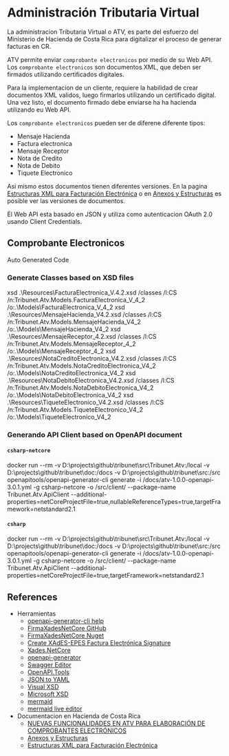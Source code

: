 # Administración Tributaria Virtual

La administracion Tributaria Virtual o ATV, es parte del esfuerzo del Ministerio de Hacienda de Costa Rica para digitalizar el proceso de generar facturas en CR. 

ATV permite enviar `comprobante electronicos` por medio de su Web API. Los `comprobante electronicos` son documentos XML, que deben ser firmados utilizando certificados digitales.

Para la implementacion de un cliente, requiere la habilidad de crear documentos XML validos, luego firmarlos utilizando un certificado digital. Una vez listo, el documento firmado debe enviarse ha ha hacienda utilizando eu Web API.

Los `comprobante electronicos` pueden ser de diferene diferente tipos:
- Mensaje Hacienda
- Factura electronica
- Mensaje Receptor
- Nota de Credito
- Nota de Debito
- Tiquete Electronico

Asi mismo estos documentos tienen diferentes versiones. En la pagina [Estructuras XML para Facturación Electrónica](https://tribunet.hacienda.go.cr/FormatosYEstructurasXML.jsp) o en [Anexos y Estructuras](https://www.hacienda.go.cr/ATV/ComprobanteElectronico/frmAnexosyEstructuras.aspx#) es posible ver las versiones de documentos.


El Web API esta basado en JSON  y utiliza como autenticacion OAuth 2.0 usando Client Credentials. 

## Comprobante Electronicos


Auto Generated Code
### Generate Classes based on XSD files
xsd .\Resources\FacturaElectronica_V.4.2.xsd  /classes /l:CS /n:Tribunet.Atv.Models.FacturaElectronica_V_4_2 /o:.\Models\FacturaElectronica_V_4_2
xsd .\Resources\MensajeHacienda_V4.2.xsd  /classes /l:CS /n:Tribunet.Atv.Models.MensajeHacienda_V4_2 /o:.\Models\MensajeHacienda_V4_2
xsd .\Resources\MensajeReceptor_4.2.xsd  /classes /l:CS /n:Tribunet.Atv.Models.MensajeReceptor_4_2 /o:.\Models\MensajeReceptor_4_2
xsd .\Resources\NotaCreditoElectronica_V4.2.xsd  /classes /l:CS /n:Tribunet.Atv.Models.NotaCreditoElectronica_V4_2 /o:.\Models\NotaCreditoElectronica_V4_2
xsd .\Resources\NotaDebitoElectronica_V4.2.xsd  /classes /l:CS /n:Tribunet.Atv.Models.NotaDebitoElectronica_V4_2 /o:.\Models\NotaDebitoElectronica_V4_2
xsd .\Resources\TiqueteElectronico_V4.2.xsd  /classes /l:CS /n:Tribunet.Atv.Models.TiqueteElectronico_V4_2 /o:.\Models\TiqueteElectronico_V4_2

### Generando API Client based on OpenAPI document

#### `csharp-netcore`
docker run --rm -v D:\projects\github\tribunet\src\Tribunet.Atv:/local -v D:\projects\github\tribunet\doc:/docs -v D:\projects\github\tribunet\src:/src openapitools/openapi-generator-cli generate -i /docs/atv-1.0.0-openapi-3.0.1.yml -g csharp-netcore -o /src/client/ --package-name Tribunet.Atv.ApiClient --additional-properties=netCoreProjectFile=true,nullableReferenceTypes=true,targetFramework=netstandard2.1
#### `csharp`
docker run --rm -v D:\projects\github\tribunet\src\Tribunet.Atv:/local -v D:\projects\github\tribunet\doc:/docs -v D:\projects\github\tribunet\src:/src openapitools/openapi-generator-cli generate -i /docs/atv-1.0.0-openapi-3.0.1.yml -g csharp-netcore -o /src/client/ --package-name Tribunet.Atv.ApiClient --additional-properties=netCoreProjectFile=true,targetFramework=netstandard2.1

## References

- Herramientas
  - [openapi-generator-cli help](https://openapi-generator.tech/docs/usage/)
  - [FirmaXadesNetCore GitHub](https://github.com/newverdun/FirmaXadesNetCore)
  - [FirmaXadesNetCore Nuget](https://www.nuget.org/packages/FirmaXadesNetCore/ )
  - [Create XAdES-EPES Factura Electrónica Signature](https://www.example-code.com/csharp/xades_epes_factura_electronica_cr.asp)
  - [Xades.NetCore](https://github.com/pgiacomo69/Xades.NetCore)
  - [openapi-generator](https://openapi-generator.tech/)
  - [Swagger Editor](https://editor.swagger.io)
  - [OpenAPI.Tools](https://openapi.tools/)
  - [JSON to YAML](https://onlineyamltools.com/convert-json-to-yaml)
  - [Visual XSD](http://visualxsd.com)
  - [Microsoft XSD](https://docs.microsoft.com/en-us/dotnet/standard/serialization/xml-schema-def-tool-gen)
  - [mermaid](https://mermaid-js.github.io)
  - [mermaid live editor](https://mermaid.live/edit#eyJjb2RlIjoiZ3JhcGggVERcbiAgICBBW0NocmlzdG1hc10gLS0-fEdldCBtb25leXwgQihHbyBzaG9wcGluZylcbiAgICBCIC0tPiBDe0xldCBtZSB0aGlua31cbiAgICBDIC0tPnxPbmV8IERbTGFwdG9wXVxuICAgIEMgLS0-fFR3b3wgRVtpUGhvbmVdXG4gICAgQyAtLT58VGhyZWV8IEZbZmE6ZmEtY2FyIENhcl1cbiAgIiwibWVybWFpZCI6IntcbiAgXCJ0aGVtZVwiOiBcImRhcmtcIlxufSIsInVwZGF0ZUVkaXRvciI6dHJ1ZSwiYXV0b1N5bmMiOnRydWUsInVwZGF0ZURpYWdyYW0iOnRydWV9)
- Documentacion en Hacienda de Costa Rica 
  - [NUEVAS FUNCIONALIDADES EN ATV PARA ELABORACIÓN DE COMPROBANTES ELECTRÓNICOS](https://www.hacienda.go.cr/contenido/14050-nuevas-funcionalidades-en-atv-para-elaboracion-de-comprobantes-electronicos)
  - [Anexos y Estructuras](https://www.hacienda.go.cr/ATV/ComprobanteElectronico/frmAnexosyEstructuras.aspx#)
  - [Estructuras XML para Facturación Electrónica](https://tribunet.hacienda.go.cr/FormatosYEstructurasXML.jsp#)
